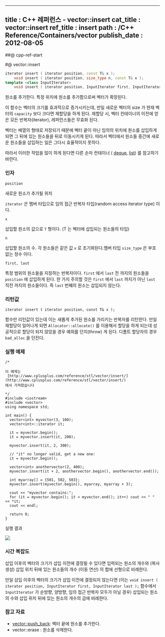 ----------------
title : C++ 레퍼런스 - vector::insert
cat_title :  vector::insert
ref_title : insert
path : /C++ Reference/Containers/vector
publish_date : 2012-08-05
--------------


##@ cpp-ref-start



#@ vector::insert


```cpp
iterator insert ( iterator position, const T& x );
    void insert ( iterator position, size_type n, const T& x );
template <class InputIterator>
    void insert ( iterator position, InputIterator first, InputIterator last );
```



원소를 추가한다.
특정 위치에 원소를 추가함으로써 벡터가 확장된다.


이 함수는 벡터의 크기를 효과적으로 증가시키는데, 만일 새로운 벡터의 size 가 현재 벡터의 `capacity` 보다 크다면 재할당을 하게 된다. 재할당 시, 벡터 컨테이너의 이전에 얻은 모든 반복자(iterator), 레퍼런스들은 무효화 된다.


벡터는 배열의 형태로 저장되기 때문에 벡터 끝이 아닌 임의의 위치에 원소를 삽입하게 되면 그 뒤에 있는 원소들을 뒤로 이동시키게 된다. 따라서 벡터에서 원소들 중간에 새로운 원소들을 삽입하는 일은 그다시 효율적이지 못하다.

따라서 이러한 작업을 많이 하게 된다면 다른 순차 컨테이너 ( [deque](http://itguru.tistory.com/176), [list](http://itguru.tistory.com/177)) 를 참고하기 바란다.




###  인자


`position`

새로운 원소가 추가될 위치

`iterator` 은 멤버 타입으로 임의 접근 반복자 타입(random access iterator type) 이다.

`x`

삽입할 원소의 값으로 `T` 형이다. (T 는 벡터에 삽입되는 원소들의 타입)

`n`

삽입할 원소의 수. 각 원소들은 같은 값 `x` 로 초기화된다.멤버 타입 `size_type` 은 부호 없는 정수 이다.

`first, last`

특정 범위의 원소들을 지칭하는 반복자이다. `first` 에서 `last` 전 까지의 원소들을 `position` 에 삽입하게 된다. 한 가지 주의할 것은 `first` 에서 `last` 까지가 아닌 `last` 직전 까지의 원소들이다. 즉 `last` 번째의 원소는 삽입되지 않는다.



###  리턴값




`iterator insert ( iterator position, const T& x );` 

함수만 리턴값이 있는데 이는 새롭게 추가된 원소를 가리키는 반복자를 리턴한다.
만일 재할당이 일어나게 되면 `Allocator::allocate()` 를 이용해서 할당을 하게 되는데 성공적으로 할당이 되지 않았을 경우 예외를 던지(throw) 게 된다. 디폴트 할당자의 경우 `bad_alloc` 을 던진다.



###  실행 예제




```cpp-formatted
/*

이 예제는
 [http://www.cplusplus.com/reference/stl/vector/insert/](http://www.cplusplus.com/reference/stl/vector/insert/)
에서 가져왔습니다

*/
#include <iostream>
#include <vector>
using namespace std;

int main() {
  vector<int> myvector(3, 100);
  vector<int>::iterator it;

  it = myvector.begin();
  it = myvector.insert(it, 200);

  myvector.insert(it, 2, 300);

  // "it" no longer valid, get a new one:
  it = myvector.begin();

  vector<int> anothervector(2, 400);
  myvector.insert(it + 2, anothervector.begin(), anothervector.end());

  int myarray[] = {501, 502, 503};
  myvector.insert(myvector.begin(), myarray, myarray + 3);

  cout << "myvector contains:";
  for (it = myvector.begin(); it < myvector.end(); it++) cout << " " << *it;
  cout << endl;

  return 0;
}
```



실행 결과



![](http://img1.daumcdn.net/thumb/R1920x0/?fname=http%3A%2F%2Fcfile5.uf.tistory.com%2Fimage%2F1243AE4F501DDDF2111AAA)





###  시간 복잡도



삽입 이후의 벡터의 크기가 삽입 이전에 결정될 수 있다면 입력되는 원소의 개수와 (복사 생성) 삽입 위치 뒤에 있는 원소들의 개수 (이동 연산) 의 합에 선형으로 비례한다.

만일 삽입 이후의 벡터의 크기가 삽입 이전에 결정되지 않는다면 (이는 `void insert ( iterator position, InputIterator first, InputIterator last );` 함수에서 `InputIterator` 가 순방향, 양방향, 임의 접근 반복자 모두가 아닐 경우) 삽입되는 원소의 수와 삽입 위치 뒤에 있는 원소의 개수의 곱에 비례한다.



###  참고 자료


*  [vector::push_back](http://itguru.tistory.com/185): 벡터 끝에 원소를 추가한다.
* vector::erase : 원소를 삭제한다.